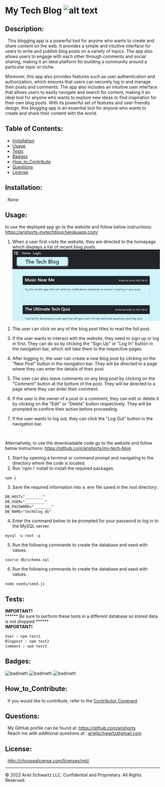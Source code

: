 # My Tech Blog ![alt text](https://img.shields.io/badge/License-MIT-blue.svg)

## Description:

&nbsp; This blogging app is a powerful tool for anyone who wants to create and share content on the web. It provides a simple and intuitive interface for users to write and publish blog posts on a variety of topics. The app also allows users to engage with each other through comments and social sharing, making it an ideal platform for building a community around a particular topic or niche.

Moreover, this app also provides features such as user authentication and authorization, which ensures that users can securely log in and manage their posts and comments. The app also includes an intuitive user interface that allows users to easily navigate and search for content, making it an ideal tool for anyone who wants to explore new ideas or find inspiration for their own blog posts. With its powerful set of features and user-friendly design, this blogging app is an essential tool for anyone who wants to create and share their content with the world.

## Table of Contents:

- [Installation](#installation)
- [Usage](#usage)
- [Tests](#tests)
- [Badges](#badges)
- [How_to_Contribute](#how_to_contribute)
- [Questions](#questions)
- [License](#license)

## Installation:

&nbsp; None

## Usage:

to use the deployed app go to the website and follow below instructions: https://arishorts-mytechblog.herokuapp.com/

1. When a user first visits the website, they are directed to the homepage which displays a list of recent blog posts.
   ![alt text](./assets/images/demo.JPG)
2. The user can click on any of the blog post titles to read the full post.
3. If the user wants to interact with the website, they need to sign up or log in first. They can do so by clicking the "Sign Up" or "Log In" button in the navigation bar, which will take them to the respective pages.
4. After logging in, the user can create a new blog post by clicking on the "New Post" button in the navigation bar. They will be directed to a page where they can enter the details of their post.
5. The user can also leave comments on any blog post by clicking on the "Comment" button at the bottom of the post. They will be directed to a page where they can enter their comment.
6. If the user is the owner of a post or a comment, they can edit or delete it by clicking on the "Edit" or "Delete" button respectively. They will be prompted to confirm their action before proceeding.
7. If the user wants to log out, they can click the "Log Out" button in the navigation bar.

   <br>

Alternatively, to use the downloadable code go to the website and follow below instructions: https://github.com/arishorts/my-tech-blog

1. Start by opening a terminal or command prompt and navigating to the directory where the code is located.<br>
2. Run 'npm i' install to install the required packages.<br>

```
npm i
```

3. Save the required information into a .env file saved in the root directory:

```
DB_HOST="________"
DB_USER="_________"
DB_PASSWORD="________"
DB_NAME="techblog_db"
```

4. Enter the command below to be prompted for your password to log in to the MySQL server.

```
mysql -u root -p
```

5. Run the following commands to create the database and seed with values.

```
source db/schema.sql
```

6. Run the following commands to create the database and seed with values.

```
node seeds/seed.js
```

## Tests:
**IMPORTANT!** <br>
****** Be sure to perform these tests in a different database so stored data is not dropped ******<br>
**IMPORTANT!** 
```
User : npm test1
Blogpost : npm test2
Comment : npm test3
```

## Badges:

![badmath](https://img.shields.io/badge/CSS-41%25-purple)
![badmath](https://img.shields.io/badge/JavaScript-35%25-purple)
![badmath](https://img.shields.io/badge/Handlebars-24%25-purple)

## How_to_Contribute:

&nbsp; If you would like to contribute, refer to the [Contributor Covenant](https://www.contributor-covenant.org/)

## Questions:

&nbsp; My GitHub profile can be found at: https://github.com/arishorts
<br>&nbsp; Reach me with additional questions at : arieljschwartz@gmail.com

## License:

&nbsp; http://choosealicense.com/licenses/mit/

---

© 2022 Ariel Schwartz LLC. Confidential and Proprietary. All Rights Reserved.
